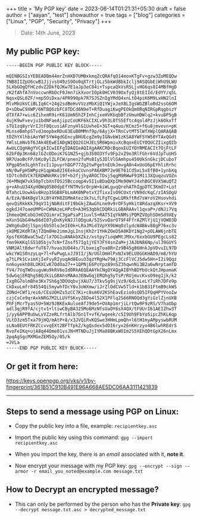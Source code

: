 +++
title = 'My PGP key'
date = 2023-06-14T01:21:31+05:30
draft = false
author = ["aayan", "test"]
showauthor = true
tags = ["blog"]
categories = ["Linux", "PGP", "Security", "Privacy"]
+++

> Date: 14th June, 2023

## My public PGP key:

```sh
-----BEGIN PGP PUBLIC KEY BLOCK-----

mQINBGSIsYEBEADBm44mrZnHXD7UM0xkmqZcQRAfqO14moxKTgFv+gzw3ZoMEQDw
7NB8IIZpU6cwB1JjjvsU49zS9Oo0qXTrtjGLz5bkWdBbkIclj9ASQGbEiWhU9LWU
5LXbGOgQfHCzdvZ2DkfQJKw7E1aJp3eC84i+TspcaQkVsR5LjvHG6qs8I4MBfHgD
/K2fAhfA7nVoccwnRbOcF0Jmn7ikXvorIOpk0HCV039OxfyQj8tEIId/EdYY/q5L
NqsxQSL0ZF/+mp5OiDxa/4PR990pk7R7SJSZnIgYMdQ4xnLtO4piK6M9LxHN2lnI
MlvMkUkVCiBLIq6C+24g2sdBeHvVVzzMbXiQ1YWjxJeX8LIgsWGZBlo0d2ssG6OM
D+sDbwC9XWP/6NTBQ6zbFC8TDCd6N9eT+RfDuagiKwgPEOkQm0RqNIRGpRqgbszY
dTXfA7+wic6ZihxmR9irK61UmN5hZFInhCjxeHVKbqbBfzUmuHDWlq2+kvu8P5gB
4ujK9wFvevju1bdNFaeAjipzCoUKF6kCIXLv9h3L0TS5Eftc4qnl4PzJjk6OkxTf
sTU1zq8yrVrIJtF0QcusiAFznyHlG1UvheE+3GT+q4uo/KCmz5+f6u8jmvevn+pK
MLnseBmhpSTvdJmopbxRDu63EuB0MMnf9p/6AyjX+TRnCvtMT5lWfXWplQARAQAB
tDZhYXlhbiAoYWF5YW4gdGEncyBHUEcgZm9yIGNvbW1zKSA8YWF5YW50YTAxQGdt
YWlsLmNvbT6JAk4EEwEIADgWIQQ2G1HJELSR6WpmiuXcBqoxEUIYOQUCZIixgQIb
AwULCQgHAgYVCgkICwIEFgIDAQIeAQIXgAAKCRDcBqoxEUIYOYRMEACIt7OjFtLF
62bF0p3Kn68zlGZcODoiK7G1NZ5+gjb350O3Yfv9Fp2xZ9o3RlFGhr6VdJpTuUH5
9R7UaoBcFP/bKc0ylZLFCW/pnen2fuMsBIySJDlVlGAmhpu450UkSnGkcjDCuboT
XPgp05m3LghhTzcIi1puyrhDGP77Zg2twPgetnEUkJmvgA0n4xUoU6pEYhliRrhc
mN/0wFpHSWPpzH1qpWa82I6EekoCUvnsPA6XBM72e9ET61Cd5xL5xEfB0+1ynbXq
tD7tc0dVCk7ERDWNkRKv19f+b2fjjhyAROCTDsj5qgM9RWwF91M113XQuqzuVOZn
J6+MNqW7vk50pTcbXnTOSJ5Bccoqp4v5I1u8DaQXpIMe90WYJ4xhBGC0VXSWuQT2
g+vAhuU34XyHOWq05B0dpEfYNTMvSr0rpW+kiWLguqQrehAThIgpDTC3KmO7+Lot
0TahcLUowkGv8Hzp3SGB8FbLmAK0NPetxY2TixxIsO9CUxtrVN9dcKqC/zIASOgU
A/EzA/B4KBgVlXiBY4YH8ZGMmAtez3k7sLfLFgTCgwLQRkftRd7sWroV2Hsovhdi
qovQiRkkKkJ9qV31jNbRditF19bGkjZAwGhLne9v9rOF5yHkit8RdazqXKsr+XV9
ogkdJ47oaeUMPG+CWNAzeLHPcO+A3HS3qbkCDQRkiLGBARAAvl1qvaP+/dNJi7Vq
1hmeoQHCobUJmO2QimrxC3gaPsaP11uvlS+RAT5IqYkNMsjPQMZVOphSDmSd9XEy
mXun5GbG4Hw86dI07yDxKykNJJlODguA/5ISvuQarOT9F4FfrAZMlYjU1jVQWD3D
2WXg6uDdjlSpnj6bSOloJeIE0k+LRaJMid1VpYX9bWq0zlydcW4Bkv88gP76xc3v
jkOME2KdRTAjTZQm0He2immJgLInsjKh2r1YHkZOeD5A0KDY1Ng2+pOLAW6jnbTE
Xpsf6XGBwaC5wZ/lx7DG1uANAkbXZkz/xstpy7ioqWMtJMXx/6xxbGU9PEgcLs82
fmn9kKKqlS5105bjv7cN+fZnsf57Ig1jYEYJFY4snZaM+jJAJbN86Np/ul39GUYS
VNMJAltBdwrfuT67/hvao3UO44s/7LbxeigToa0R+Zz9B45g86HnkJpVDvuIL97D
wkcYW1S0nzyLq+7l+FwPwgLxJJ91I/jN/UGlOmHlPxNJx9ELU0GGKHAD9/m8/hYU
g7tLPk1CvimXjIeFvyRIyuqAd8Euu33qzYRgHw79Aj3CcFlVCJ5dw5Hn+I2i9Qqz
nn6oyekhD8LOKXCvK7OdOa27++1QPNjE6PoYpz89nSZ3hqwnNi3B2a6wNrptamTD
fV4/7VqTWOsuguWu9kRV6oId0RkAEQEAAYkCNgQYAQgAIBYhBDYbUckQtJHpamaK
5dwGqjERQhg5BQJkiLGBAhsMAAoJENwGqjERQhg5yTsP/RUjmvcKvsO9eg1jk/k2
IxgRG7olmBhe3Kx7Sh6g3DOUqbvjXAU7/3Tkv5g9sjVz9/6dLSLeLY7iRh7DFe9p
CkDxuLmfr84554Qi5mywhfDcY0v3oWXmw/iJrZlOdCVw5Tld+k1bB31FtmB9ckWS
ZONd+CWf1/ei6/CEsUOHZs5zCC7Ki+c8sm6V2KShEavEzio0sQD5IFQqHPYVooIw
czjCsCe9qrAxkNRG7M2LLUVfSKxyZ8Do4l52X1PFlq2S66RNOQd3gYiGzlZjnUXB
PhFjMcrTyas5U+5Wz9JBKExAuloeAfJ9de5+OVAp1mrjiLrtQw9F9zRS/V7haUbp
adl3qjR9fA/cjtv1+ltiwCByBA325Mo6MzNfsUaOY6sX4QX/tFUUrI61AEIZhw3T
j/yy6APP0uUwLvVZzeRLfrtAlb7Gn1T+vfK/wgeek/c5I9Uh9FbYo5ipcZhKL6qp
VLtD3zm5Txa79jHQ/mAtP+8/x3JVQiRvKQSwe3HHmLpmQh+l6tH1myAMpyswbRUM
sLNa8EUtFRKZCcvvqEXt2BFTfpkZ/kgQsdex5dDI6ryx26nKHrzyo4B6lwhREdrS
RvoFeIKq+ujA8q44Ome01vsJN+MTNDuJjIYMa88BKxWOIm2S5XEhQDtGpX26nLmx
2pqAgSgcMXMGeZEM5Oy/05/k
=JVLa
-----END PGP PUBLIC KEY BLOCK-----
```

## Or get it from here: 

https://keys.openpgp.org/vks/v1/by-fingerprint/361B51C910B491E96A668AE5DC06AA3111421839

---

## Steps to send a message using PGP on Linux:

- Copy the public key into a file, example: `recipientkey.asc`

- Import the public key using this command: `gpg --import recipientkey.asc`

- When you import the key, there is an *email* associated with it, **note it**.

- Now encrypt your message with my PGP key: `gpg --encrypt --sign --armor -r email_you_noted@example.com message.txt`

## How to Decrypt an encrypted message?

- This can only be performed by the person who has the **Private key**: `gpg --decrypt message.txt.asc > decrypted_message.txt`

